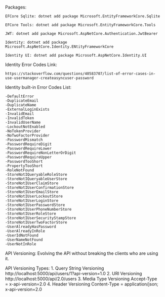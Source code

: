 
Packages:
	
	EFCore Sqlite: dotnet add package Microsoft.EntityFrameworkCore.Sqlite
	
	EFCore Tools: dotnet add package Microsoft.EntityFrameworkCore.Tools 

    JWT: dotnet add package Microsoft.AspNetCore.Authentication.JwtBearer

	Identity: dotnet add package Microsoft.AspNetCore.Identity.ENtityFrameworkCore

	Identity UI: dotnet add package Microsoft.AspNetCore.Identity.UI

Identity Error Codes Link:

	https://stackoverflow.com/questions/40583707/list-of-error-cases-in-use-usermanager-createasyncuser-password

Identity built-in Error Codes List:

    -DefaultError
    -DuplicateEmail
    -DuplicateName
    -ExternalLoginExists
    -InvalidEmail
    -InvalidToken
    -InvalidUserName
    -LockoutNotEnabled
    -NoTokenProvider
    -NoTwoFactorProvider
    -PasswordMismatch
    -PasswordRequireDigit
    -PasswordRequireLower
    -PasswordRequireNonLetterOrDigit
    -PasswordRequireUpper
    -PasswordTooShort
    -PropertyTooShort
    -RoleNotFound
    -StoreNotIQueryableRoleStore
    -StoreNotIQueryableUserStore
    -StoreNotIUserClaimStore
    -StoreNotIUserConfirmationStore
    -StoreNotIUserEmailStore
    -StoreNotIUserLockoutStore
    -StoreNotIUserLoginStore
    -StoreNotIUserPasswordStore
    -StoreNotIUserPhoneNumberStore
    -StoreNotIUserRoleStore
    -StoreNotIUserSecurityStampStore
    -StoreNotIUserTwoFactorStore
    -UserAlreadyHasPassword
    -UserAlreadyInRole
    -UserIdNotFound
    -UserNameNotFound
    -UserNotInRole

API Versioning:
    Evolving the API without breaking the clients who are using it.

API Versioning Types:
    1. Query String Versioning
        http://localhost:5000/api/users/1?api-version=1.0
    2. URI Versioning
        http://localhost:5000/api/2.0/users
    3. Media Type Versioning
        Accept-Type = x-api-version=2.0
    4. Header Versioning
        Content-Type = application/json; x-api-version=2.0